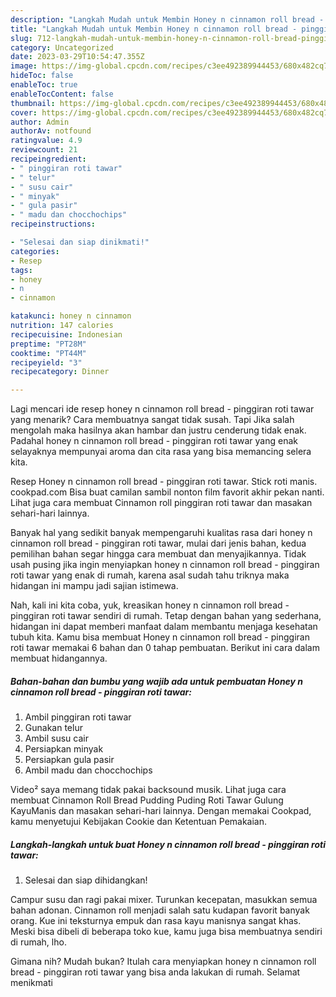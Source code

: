 ```yaml
---
description: "Langkah Mudah untuk Membin Honey n cinnamon roll bread - pinggiran roti tawar yang Enak"
title: "Langkah Mudah untuk Membin Honey n cinnamon roll bread - pinggiran roti tawar yang Enak"
slug: 712-langkah-mudah-untuk-membin-honey-n-cinnamon-roll-bread-pinggiran-roti-tawar-yang-enak
category: Uncategorized
date: 2023-03-29T10:54:47.355Z
image: https://img-global.cpcdn.com/recipes/c3ee492389944453/680x482cq70/honey-n-cinnamon-roll-bread-pinggiran-roti-tawar-foto-resep-utama.jpg
hideToc: false
enableToc: true
enableTocContent: false
thumbnail: https://img-global.cpcdn.com/recipes/c3ee492389944453/680x482cq70/honey-n-cinnamon-roll-bread-pinggiran-roti-tawar-foto-resep-utama.jpg
cover: https://img-global.cpcdn.com/recipes/c3ee492389944453/680x482cq70/honey-n-cinnamon-roll-bread-pinggiran-roti-tawar-foto-resep-utama.jpg
author: Admin
authorAv: notfound
ratingvalue: 4.9
reviewcount: 21
recipeingredient:
- " pinggiran roti tawar"
- " telur"
- " susu cair"
- " minyak"
- " gula pasir"
- " madu dan chocchochips"
recipeinstructions:

- "Selesai dan siap dinikmati!"
categories:
- Resep
tags:
- honey
- n
- cinnamon

katakunci: honey n cinnamon 
nutrition: 147 calories
recipecuisine: Indonesian
preptime: "PT28M"
cooktime: "PT44M"
recipeyield: "3"
recipecategory: Dinner

---
```



Lagi mencari ide resep honey n cinnamon roll bread - pinggiran roti tawar yang menarik? Cara membuatnya sangat tidak susah. Tapi Jika salah mengolah maka hasilnya akan hambar dan justru cenderung tidak enak. Padahal honey n cinnamon roll bread - pinggiran roti tawar yang enak selayaknya mempunyai aroma dan cita rasa yang bisa memancing selera kita.


Resep Honey n cinnamon roll bread - pinggiran roti tawar. Stick roti manis. cookpad.com Bisa buat camilan sambil nonton film favorit akhir pekan nanti. Lihat juga cara membuat Cinnamon roll pinggiran roti tawar dan masakan sehari-hari lainnya.

Banyak hal yang sedikit banyak mempengaruhi kualitas rasa dari honey n cinnamon roll bread - pinggiran roti tawar, mulai dari jenis bahan, kedua pemilihan bahan segar hingga cara membuat dan menyajikannya. Tidak usah pusing jika ingin menyiapkan honey n cinnamon roll bread - pinggiran roti tawar yang enak di rumah, karena asal sudah tahu triknya maka hidangan ini mampu jadi sajian istimewa.


Nah, kali ini kita coba, yuk, kreasikan honey n cinnamon roll bread - pinggiran roti tawar sendiri di rumah. Tetap dengan bahan yang sederhana, hidangan ini dapat memberi manfaat dalam membantu menjaga kesehatan tubuh kita. Kamu bisa membuat Honey n cinnamon roll bread - pinggiran roti tawar memakai 6 bahan dan 0 tahap pembuatan. Berikut ini cara dalam membuat hidangannya.

<!--inarticleads1-->

##### Bahan-bahan dan bumbu yang wajib ada untuk pembuatan Honey n cinnamon roll bread - pinggiran roti tawar:

1. Ambil  pinggiran roti tawar
1. Gunakan  telur
1. Ambil  susu cair
1. Persiapkan  minyak
1. Persiapkan  gula pasir
1. Ambil  madu dan chocchochips


Video² saya memang tidak pakai backsound musik. Lihat juga cara membuat Cinnamon Roll Bread Pudding Puding Roti Tawar Gulung KayuManis dan masakan sehari-hari lainnya. Dengan memakai Cookpad, kamu menyetujui Kebijakan Cookie dan Ketentuan Pemakaian. 

<!--inarticleads2-->

##### Langkah-langkah untuk buat Honey n cinnamon roll bread - pinggiran roti tawar:


1. Selesai dan siap dihidangkan!

Campur susu dan ragi pakai mixer. Turunkan kecepatan, masukkan semua bahan adonan. Cinnamon roll menjadi salah satu kudapan favorit banyak orang. Kue ini teksturnya empuk dan rasa kayu manisnya sangat khas. Meski bisa dibeli di beberapa toko kue, kamu juga bisa membuatnya sendiri di rumah, lho. 

Gimana nih? Mudah bukan? Itulah cara menyiapkan honey n cinnamon roll bread - pinggiran roti tawar yang bisa anda lakukan di rumah. Selamat menikmati
